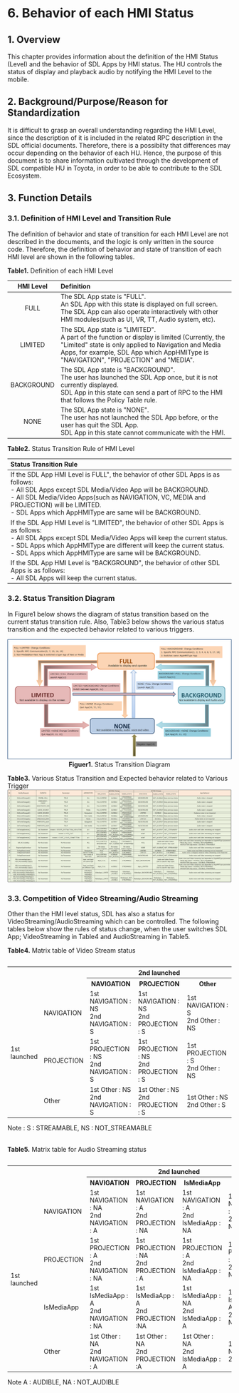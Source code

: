 # 6. Behavior of each HMI Status

## 1. Overview
This chapter provides information about the definition of the HMI Status (Level) and the behavior of SDL Apps by HMI status.
The HU controls the status of display and playback audio by notifying the HMI Level to the mobile.

## 2. Background/Purpose/Reason for Standardization
It is difficult to grasp an overall understanding regarding the HMI Level, since the description of it is included in the related RPC description in the SDL official documents.
Therefore, there is a possibilty that differences may occur depending on the behavior of each HU.
Hence, the purpose of this document is to share information cultivated through the development of SDL compatible HU in Toyota, in order to be able to contribute to the SDL Ecosystem.

## 3. Function Details
### 3.1. Definition of HMI Level and Transition Rule
The definition of behavior and state of transition for each HMI Level are not described in the documents, and the logic is only written in the source code.
Therefore, the definition of behavior and state of transition of each HMI level are shown in the following tables.

**Table1.** Definition of each HMI Level

| HMI Level | Definition |
|:---:|:---|
| FULL | The SDL App state is "FULL".<br>An SDL App with this state is displayed on full screen.<br>The SDL App can also operate interactively with other HMI modules(such as UI, VR, TT, Audio system, etc). |
| LIMITED | The SDL App state is "LIMITED".<br>A part of the function or display is limited (Currently, the "Limited" state is only applied to Navigation and Media Apps, for example, SDL App which AppHMIType is "NAVIGATION", "PROJECTION" and "MEDIA". |
| BACKGROUND | The SDL App state is "BACKGROUND".<br>The user has launched the SDL App once, but it is not currently displayed.<br>SDL App in this state can send a part of RPC to the HMI that follows the Policy Table rule. |
| NONE | The SDL App state is "NONE".<br>The user has not launched the SDL App before, or the user has quit the SDL App.<br>SDL App in this state cannot communicate with the HMI. |

**Table2.** Status Transition Rule of HMI Level

| Status Transition Rule |
|:---|
|If the SDL App HMI Level is FULL", the behavior of other SDL Apps is as follows:<br>- All SDL Apps except SDL Media/Video App will be BACKGROUND.<br>- All SDL Media/Video Apps(such as NAVIGATION, VC, MEDIA and PROJECTION) will be LIMITED.<br>- SDL Apps which AppHMIType are same will be BACKGROUND. |
| If the SDL App HMI Level is "LIMITED", the behavior of other SDL Apps is as follows:<br>- All SDL Apps except SDL Media/Video Apps will keep the current status.<br>- SDL Apps which AppHMIType are different will keep the current status.<br>- SDL Apps which AppHMIType are same will be BACKGROUND. |
| If the SDL App HMI Level is "BACKGROUND", the behavior of other SDL Apps is as follows:<br>- All SDL Apps will keep the current status. |

### 3.2. Status Transition Diagram
In Figure1 below shows the diagram of status transition based on the current status transition rule.
Also, Table3 below shows the various status transition and the expected behavior related to various triggers.

<div align="center">

![figuer1_status_transition_diagram.png](./assets/figuer1_status_transition_diagram.png)
**Figuer1.** Status Transition Diagram
</div>

**Table3.** Various Status Transition and Expected behavior related to Various Trigger
![table3_various_status_transition_and_expected_behavior_related_to_various_trigger.png](./assets/table3_various_status_transition_and_expected_behavior_related_to_various_trigger.png)

###  3.3. Competition of Video Streaming/Audio Streaming
Other than the HMI level status, SDL has also a status for VideoStreaming/AudioStreaming which can be controlled.
The following tables below show the rules of status change, when the user switches SDL App; VideoStreaming in Table4 and AudioStreaming in Table5.

**Table4.** Matrix table of Video Stream status

<table align="left">
<tr><th colspan="2" rowspan="2">  </th><th colspan="3"> 2nd launched </th></tr>

<tr><th> NAVIGATION </th><th> PROJECTION </th><th> Other </th></tr>

<tr><td rowspan="3"> 1st <br>launched</td><td> NAVIGATION </td><td> 1st NAVIGATION : NS<br>2nd NAVIGATION : S </td><td> 1st NAVIGATION : NS<br>2nd PROJECTION : S </td><td>1st NAVIGATION : S<br>2nd Other : NS </td></tr>

<tr><td> PROJECTION </td><td> 1st PROJECTION : NS<br>2nd NAVIGATION : S </td><td> 1st PROJECTION : NS<br>2nd PROJECTION : S </td><td>1st PROJECTION : S<br>2nd Other : NS </td></tr>

<tr><td> Other </td><td> 1st Other : NS<br>2nd NAVIGATION : S </td><td> 1st Other : NS<br>2nd PROJECTION : S </td><td>1st Other : NS<br>2nd Other : S </td></tr>

</table><br>
Note : S : STREAMABLE, NS : NOT_STREAMABLE<br><br>

**Table5.** Matrix table for Audio Streaming status
<table align="left">
<tr><th colspan="2" rowspan="2">  </th><th colspan="4"> 2nd launched </th></tr>

<tr><th> NAVIGATION </th><th> PROJECTION </th><th> IsMediaApp </th><th> Other </th></tr>

<tr><td rowspan="4"> 1st <br>launched</td><td> NAVIGATION </td><td> 1st NAVIGATION : NA<br>2nd NAVIGATION : A </td><td> 1st NAVIGATION : A<br>2nd PROJECTION : NA </td><td> 1st NAVIGATION : A<br>2nd IsMediaApp : NA </td><td>1st NAVIGATION : A<br>2nd Other : NA </td></tr>

<tr><td> PROJECTION </td><td> 1st PROJECTION : A<br>2nd NAVIGATION : NA </td><td> 1st PROJECTION : NA<br>2nd PROJECTION : A </td><td> 1st PROJECTION : A<br>2nd IsMediaApp : NA </td><td>1st PROJECTION : A<br>2nd Other : NA </td></tr>

<tr><td> IsMediaApp </td><td> 1st IsMediaApp : A<br>2nd NAVIGATION : NA </td><td> 1st IsMediaApp : A<br>2nd PROJECTION :NA </td><td> 1st IsMediaApp : NA<br>2nd IsMediaApp : A </td><td>1st IsMediaApp : A<br>2nd Other : NA </td></tr>

<tr><td> Other </td><td> 1st Other : NA<br>2nd NAVIGATION : A </td><td> 1st Other : NA<br>2nd PROJECTION :A </td><td> 1st Other : NA<br>2nd IsMediaApp : A </td><td>1st Other : NA<br>2nd Other : A </td></tr>

</table><br>
Note A : AUDIBLE, NA : NOT_AUDIBLE








